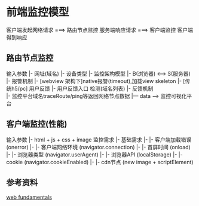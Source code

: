 # 前端监控模型

客户端发起网络请求
===> 路由节点监控
服务端响应请求
===> 客户端监控
客户端得到响应

## 路由节点监控
输入参数
    |- 网址(域名)
    |- 设备类型
    |- 
监控架构模型
|- B(浏览器) <--> S(服务器) 
    |- 报警机制
        |- [webview 架构下]native报警(timeout),加载view skeleton
        |- [传统h5/pc] 用户反馈
        |- 用户反馈入口 检测(域名列表)
    |- 反馈机制    
        |- 监控平台域名traceRoute/ping等返回网络节点数据
        |— data --> 监控可视化平台

## 客户端监控(性能)
输入参数
    |- html + js + css + image
监控需求
    |- 基础需求
    |- |- 客户端加载错误 (onerror)
    |- |- 客户端网络环境 (navigator.connection)
    |- |- 首屏时间      (onload)
    |- |- 浏览器类型    (navigator.userAgent) 
    |- |- 浏览器API     (localStorage)
    |- |- cookie       (navigator.cookieEnabled)
    |- |- cdn节点       (new image + scriptElement)
   

## 参考资料
[web fundamentals](https://developers.google.com/web/fundamentals/performance/)






